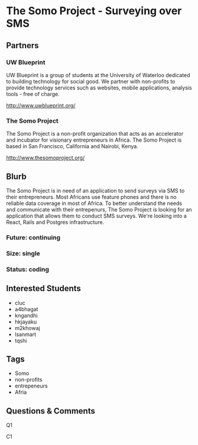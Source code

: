 # The Somo Project - Surveying over SMS

## Partners

### UW Blueprint

UW Blueprint is a group of students at the University of Waterloo dedicated to building technology for social good.
We partner with non-profits to provide technology services such as websites, mobile applications, analysis tools - free of charge.

http://www.uwblueprint.org/

### The Somo Project

The Somo Project is a non-profit organization that acts as an accelerator and incubator for visionary entrepreneurs
in Africa. The Somo Project is based in San Francisco, California and Nairobi, Kenya.

http://www.thesomoproject.org/

## Blurb

The Somo Project is in need of an application to send surveys via SMS to their entrepreneurs.
Most Africans use feature phones and there is no reliable data coverage in most of Africa.
To better understand the needs and communicate with their entrepenurs, The Somo Project is looking for an application
that allows them to conduct SMS surveys. We're looking into a React, Rails and Postgres infrastructure.

### Future: continuing
### Size: single
### Status: coding

## Interested Students
* cluc
* a4bhagat
* kngandhi
* hkjayaku
* m2khowaj
* lsanmart
* tqshi

## Tags
* Somo
* non-profits
* entrepeneurs
* Afria


## Questions & Comments

Q1

C1
